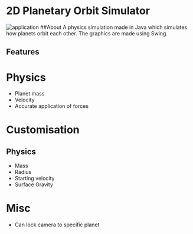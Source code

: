 # 2D Planetary Orbit Simulator
![application](https://i.imgur.com/XPjPdpt.png)
##About
A physics simulation made in Java which simulates how planets orbit each other. The graphics are made using Swing.
## Features
# Physics
- Planet mass
- Velocity
- Accurate application of forces
# Customisation
## Physics
- Mass
- Radius
- Starting velocity
- Surface Gravity
# Misc
- Can lock camera to specific planet
